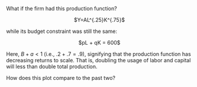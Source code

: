 What if the firm had this production function?

<center> $Y=AL^{.25}K^{.75}$ </center>

while its budget constraint was still the same:

<center> $pL + qK = 600$</center>

Here, $B+a<1$ (i.e., $.2 + .7 = .9$), signifying that the production function has decreasing returns to scale. That is, doubling the usage of labor and capital will less than double total production.

How does this plot compare to the past two?
